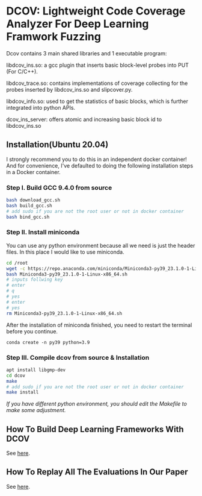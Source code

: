 # DCOV: Lightweight Code Coverage Analyzer For Deep Learning Framwork Fuzzing

Dcov contains 3 main shared libraries and 1 executable program:

libdcov_ins.so: a gcc plugin that inserts basic block-level probes into PUT (For C/C++).

libdcov_trace.so: contains implementations of coverage collecting for the probes inserted by libdcov_ins.so and slipcover.py.

libdcov_info.so: used to get the statistics of basic blocks, which is further integrated into python APIs.

dcov_ins_server: offers atomic and increasing basic block id to libdcov_ins.so

## Installation(Ubuntu 20.04)

I strongly recommend you to do this in an independent docker container!
And for convenience, I've defaulted to doing the following installation steps in a Docker container.

### Step I. Build GCC 9.4.0 from source

```bash
bash download_gcc.sh
bash build_gcc.sh
# add sudo if you are not the root user or not in docker container
bash bind_gcc.sh
```

### Step II. Install miniconda

You can use any python environment because all we need is just the header files.
In this place I would like to use miniconda.

```bash
cd /root
wget -c https://repo.anaconda.com/miniconda/Miniconda3-py39_23.1.0-1-Linux-x86_64.sh
bash Miniconda3-py39_23.1.0-1-Linux-x86_64.sh
# inputs follwing key
# enter
# q
# yes
# enter
# yes
rm Miniconda3-py39_23.1.0-1-Linux-x86_64.sh
```

After the installation of miniconda finished, you need to restart the terminal before you continue.
```
conda create -n py39 python=3.9
```

### Step III. Compile dcov from source & Installation
```bash
apt install libgmp-dev
cd dcov
make
# add sudo if you are not the root user or not in docker container
make install
```

*If you have different python environment, you should edit the Makefile to make some adjustment.*

## How To Build Deep Learning Frameworks With DCOV
See [here](frameworks/README.MD).

## How To Replay All The Evaluations In Our Paper
See [here](experiment/REAMDE.MD).
